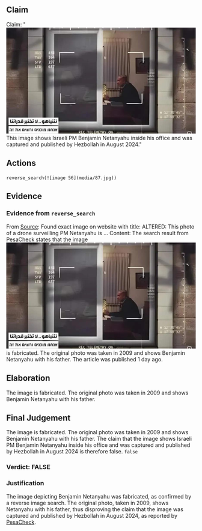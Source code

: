 ## Claim
Claim: "![image 56](media/87.jpg) This image shows Israeli PM Benjamin Netanyahu inside his office and was captured and published by Hezbollah in August 2024."

## Actions
```
reverse_search(![image 56](media/87.jpg))
```

## Evidence
### Evidence from `reverse_search`
From [Source](https://pesacheck.org/altered-this-photo-of-a-drone-surveilling-pm-netanyahu-is-fabricated-396f43e817da): Found exact image on website with title: ALTERED: This photo of a drone surveilling PM Netanyahu is ...
Content: The search result from PesaCheck states that the image ![image 56](media/87.jpg) is fabricated. The original photo was taken in 2009 and shows Benjamin Netanyahu with his father. The article was published 1 day ago.


## Elaboration
The image is fabricated. The original photo was taken in 2009 and shows Benjamin Netanyahu with his father.


## Final Judgement
The image is fabricated. The original photo was taken in 2009 and shows Benjamin Netanyahu with his father. The claim that the image shows Israeli PM Benjamin Netanyahu inside his office and was captured and published by Hezbollah in August 2024 is therefore false. `false`

### Verdict: FALSE

### Justification
The image depicting Benjamin Netanyahu was fabricated, as confirmed by a reverse image search. The original photo, taken in 2009, shows Netanyahu with his father, thus disproving the claim that the image was captured and published by Hezbollah in August 2024, as reported by [PesaCheck](https://pesacheck.org/altered-this-photo-of-a-drone-surveilling-pm-netanyahu-is-fabricated-396f43e817da).
